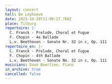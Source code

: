 ```yaml
---
layout: concert
hall: De Leyhoeve
date: 2023-10-29T11:00:27.766Z
place: Tilburg
repertoire: |-
  C. Franck - Prelude, Choral et Fugue
  F. Chopin - 4e Ballade
  L.v. Beethoven - Sonate Nr. 32 in c, Op. 111
repertoire_en: |-
  C. Franck - Prelude, Choral et Fugue
  F. Chopin - 4th Ballade
  L.v. Beethoven - Sonate No. 32 in c, Op. 111
musicians: Daan Boertien, Piano
in_archive: true
cancelled: false
---
```

